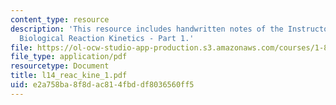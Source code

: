 ```yaml
---
content_type: resource
description: 'This resource includes handwritten notes of the Instructor on the topic:
  Biological Reaction Kinetics - Part 1.'
file: https://ol-ocw-studio-app-production.s3.amazonaws.com/courses/1-85-water-and-wastewater-treatment-engineering-spring-2006/e2a758ba8f8dac814fbddf8036560ff5_l14_reac_kine_1.pdf
file_type: application/pdf
resourcetype: Document
title: l14_reac_kine_1.pdf
uid: e2a758ba-8f8d-ac81-4fbd-df8036560ff5
---
```

